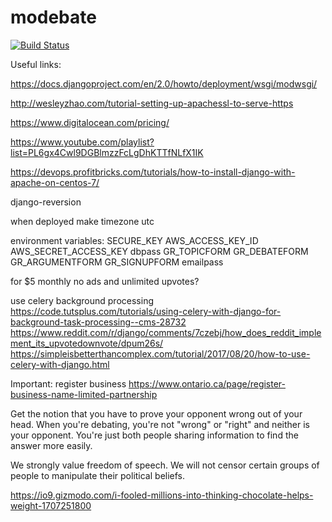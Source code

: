 # modebate

[![Build Status](https://travis-ci.com/ia03/modebate.svg?token=6qe7V8ytfcGZ8NDXzzgq&branch=master)](https://travis-ci.com/ia03/modebate)

Useful links:

https://docs.djangoproject.com/en/2.0/howto/deployment/wsgi/modwsgi/

http://wesleyzhao.com/tutorial-setting-up-apachessl-to-serve-https

https://www.digitalocean.com/pricing/

https://www.youtube.com/playlist?list=PL6gx4Cwl9DGBlmzzFcLgDhKTTfNLfX1IK

https://devops.profitbricks.com/tutorials/how-to-install-django-with-apache-on-centos-7/

django-reversion

when deployed make timezone utc

environment variables:
SECURE_KEY
AWS_ACCESS_KEY_ID
AWS_SECRET_ACCESS_KEY
dbpass
GR_TOPICFORM
GR_DEBATEFORM
GR_ARGUMENTFORM
GR_SIGNUPFORM
emailpass

for $5 monthly no ads and unlimited upvotes?


use celery background processing https://code.tutsplus.com/tutorials/using-celery-with-django-for-background-task-processing--cms-28732 https://www.reddit.com/r/django/comments/7czebj/how_does_reddit_implement_its_upvotedownvote/dpum26s/
https://simpleisbetterthancomplex.com/tutorial/2017/08/20/how-to-use-celery-with-django.html

Important: register business
https://www.ontario.ca/page/register-business-name-limited-partnership

Get the notion that you have to prove your opponent wrong out of your head. When you're debating, you're not "wrong" or "right" and neither is your opponent. You're
just both people sharing information to find the answer more easily.

We strongly value freedom of speech. We will not censor certain groups of people to manipulate their political beliefs.

https://io9.gizmodo.com/i-fooled-millions-into-thinking-chocolate-helps-weight-1707251800
